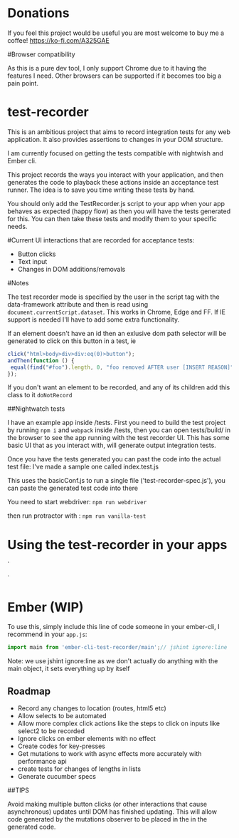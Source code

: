 # Donations
If you feel this project would be useful you are most welcome to buy me a coffee! https://ko-fi.com/A325GAE

#Browser compatibility

As this is a pure dev tool, I only support Chrome due to it having the features I need. Other browsers can be supported if 
it becomes too big a pain point.

# test-recorder
This is an ambitious project that aims to record integration tests for any web application. It also provides assertions to changes in your DOM structure.

I am currently focused on getting the tests compatible with nightwish and Ember cli.

This project records the ways you interact with your application, and then generates the code to playback these actions inside an acceptance test runner. 
The idea is to save you time writing these tests by hand.
 
You should only add the TestRecorder.js script to your app when your app behaves as
expected (happy flow) as then you will have the tests generated for this. You can then take these tests and modify them to your specific needs.

#Current UI interactions that are recorded for acceptance tests:

* Button clicks
* Text input 
* Changes in DOM additions/removals

#Notes

The test recorder mode is specified by the user in the script tag with the data-framework attribute and then is read 
using `document.currentScript.dataset`. This works in Chrome, Edge and FF. If IE support is needed I'll have to add some
extra functionality.

If an element doesn't have an id then an exlusive dom path selector will be generated to click on this button in a test, ie
```js
click("html>body>div>div:eq(0)>button");
andThen(function () {
 equal(find("#foo").length, 0, "foo removed AFTER user [INSERT REASON]");
});
```

If you don't want an element to be recorded, and any of its children add this class to it `doNotRecord`

##Nightwatch tests

I have an example app inside /tests. First you need to build the test project by running `npm i` and `webpack` inside /tests, then you 
can open tests/build/ in the browser to see the app running with the test recorder UI. This has some basic UI that as you
interact with, will generate output integration tests.

Once you have the tests generated you can past the code into the actual test file: I've made a sample one called index.test.js

This uses the basicConf.js to run a single file ('test-recorder-spec.js'), you can paste the generated test code into there

You need to start webdriver:
`npm run webdriver`

then run protractor with :
`npm run vanilla-test`

# Using the test-recorder in your apps

`<script src="node_modules/test-recorder/test-recorder.js"></script>
<script type="text/javascript">
  var testRecorder = new TestRecorder.TestRecorder()
</script>
`

# Ember (WIP)

To use this, simply include this line of code someone in your ember-cli, I recommend in your `app.js`:

```js
import main from 'ember-cli-test-recorder/main';// jshint ignore:line
```
Note: we use jshint ignore:line as we don't actually do anything with the main object, it sets everything up by itself

## Roadmap
* Record any changes to location (routes, html5 etc)
* Allow selects to be automated
* Allow more complex click actions like the steps to click on inputs like select2 to be recorded
* Ignore clicks on ember elements with no effect
* Create codes for key-presses 
* Get mutations to work with async effects more accurately with performance api
* create tests for changes of lengths in lists
* Generate cucumber specs

##TIPS

Avoid making multiple button clicks (or other interactions that cause asynchronous) updates until DOM has 
finished updating. This will allow code generated by the mutations observer to be placed in the in the
generated code. 


